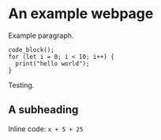 # An example webpage

Example paragraph.

```
code_block();
for (let i = 0; i < 10; i++) {
  print("hello world");
}
```

Testing.

## A subheading

Inline code: `x + 5 + 25`
